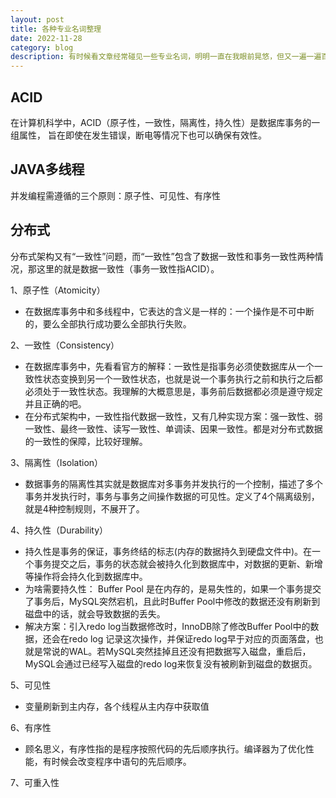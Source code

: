 ```yaml
---
layout: post
title: 各种专业名词整理
date: 2022-11-28
category: blog
description: 有时候看文章经常碰见一些专业名词，明明一直在我眼前晃悠，但又一遍一遍百度
---
```


ACID
---
在计算机科学中，ACID（原子性，一致性，隔离性，持久性）是数据库事务的一组属性， 旨在即使在发生错误，断电等情况下也可以确保有效性。

JAVA多线程
---
并发编程需遵循的三个原则：原子性、可见性、有序性

分布式
---
分布式架构又有“一致性”问题，而“一致性”包含了数据一致性和事务一致性两种情况，那这里的就是数据一致性（事务一致性指ACID）。

1、原子性（Atomicity）
- 在数据库事务中和多线程中，它表达的含义是一样的：一个操作是不可中断的，要么全部执行成功要么全部执行失败。

2、一致性（Consistency）
- 在数据库事务中，先看看官方的解释：一致性是指事务必须使数据库从一个一致性状态变换到另一个一致性状态，也就是说一个事务执行之前和执行之后都必须处于一致性状态。我理解的大概意思是，事务前后数据都必须是遵守规定并且正确的吧。
- 在分布式架构中，一致性指代数据一致性，又有几种实现方案：强一致性、弱一致性、最终一致性、读写一致性、单调读、因果一致性。都是对分布式数据的一致性的保障，比较好理解。

3、隔离性（Isolation）
- 数据事务的隔离性其实就是数据库对多事务并发执行的一个控制，描述了多个事务并发执行时，事务与事务之间操作数据的可见性。定义了4个隔离级别，就是4种控制规则，不展开了。

4、持久性（Durability）
- 持久性是事务的保证，事务终结的标志(内存的数据持久到硬盘文件中)。在一个事务提交之后，事务的状态就会被持久化到数据库中，对数据的更新、新增等操作将会持久化到数据库中。
- 为啥需要持久性： Buffer Pool 是在内存的，是易失性的，如果一个事务提交了事务后，MySQL突然宕机，且此时Buffer Pool中修改的数据还没有刷新到磁盘中的话，就会导致数据的丢失。
- 解决方案：引入redo log当数据修改时，InnoDB除了修改Buffer Pool中的数据，还会在redo log 记录这次操作，并保证redo log早于对应的页面落盘，也就是常说的WAL。若MySQL突然挂掉且还没有把数据写入磁盘，重启后，MySQL会通过已经写入磁盘的redo log来恢复没有被刷新到磁盘的数据页。

5、可见性
- 变量刷新到主内存，各个线程从主内存中获取值

6、有序性
- 顾名思义，有序性指的是程序按照代码的先后顺序执行。编译器为了优化性能，有时候会改变程序中语句的先后顺序。

7、可重入性